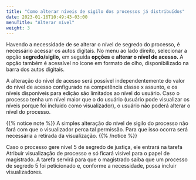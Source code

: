 ```yaml
---
title: "Como alterar níveis de sigilo dos processos já distribuídos"
date: 2023-01-16T10:49:43-03:00
menuTitle: "Alterar nível"
weight: 3
---
```

Havendo a necessidade de se alterar o nível de segredo do processo, é necessário acessar os autos digitais. No menu ao lado direito, selecionar a opção **segredo/sigilo,** em seguida **opções** e **alterar o nível de acesso.** A opção também é acessível no ícone em formato de olho, disponibilizado na barra dos autos digitais.
 
A alteração do nível de acesso será possível independentemente do valor do nível de acesso configurado na competência classe x assunto, e os níveis disponíveis para edição são limitados ao nível do usuário. Caso o processo tenha um nível maior que o do usuário (usuário pode visualizar os níveis porque foi incluído como visualizador), o usuário não poderá alterar o nível do processo.

{{% notice note %}}
A simples alteração do nível de sigilo do processo não fará com que o visualizador perca tal permissão. Para que isso ocorra será necessária a retirada da visualização.
{{% /notice %}}

Caso o processo gere nível 5 de segredo de justiça, ele entrará na tarefa Atribuir visualização de processo e só ficará visível para o papel de magistrado. A tarefa servirá para que o magistrado saiba que um processo de segredo 5 foi peticionado e, conforme a necessidade, possa incluir visualizadores.
